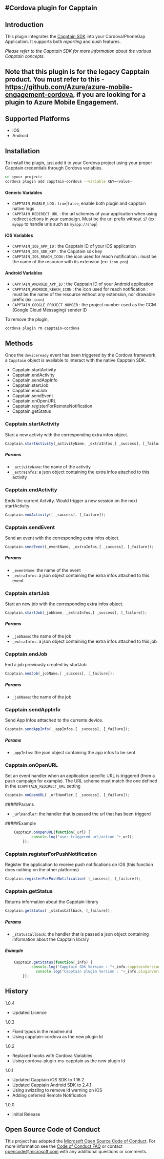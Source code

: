     
#Cordova plugin for Capptain
----

Introduction
--
This plugin integrates the [Capptain SDK] into your Cordova/PhoneGap Application. It supports both *reporting* and *push* features. 

*Please refer to the Capptain SDK for more information about the various Capptain concepts*.

## Note that this plugin is for the legacy Capptain product. You must refer to this - https://github.com/Azure/azure-mobile-engagement-cordova, if you are looking for a plugin to Azure Mobile Engagement. 

Supported Platforms
--
* iOS
* Android

Installation
--
To install the plugin, just add it to your Cordova project using your proper Capptain credentials through Cordova variables.
```sh
cd <your project>
cordova plugin add capptain-cordova --variable KEY=<value>
```
#### Generic Variables

- `CAPPTAIN_ENABLE_LOG` : `true`|`false`, enable both plugin and capptain native logs
- `CAPPTAIN_REDIRECT_URL` : the url schemes of your application when using redirect actions in your campaign. Must be the url prefix without :// (ex: `myapp` to handle urls such as `myapp://shop`)

#### iOS Variables
- `CAPPTAIN_IOS_APP_ID` : the Capptain ID of your iOS application
- `CAPPTAIN_IOS_SDK_KEY` : the Capptain sdk key 
- `CAPPTAIN_IOS_REACH_ICON` : the icon used for reach notification : must be the name of the resource with its extension (ex: `icon.png`)


#### Android Variables
- `CAPPTAIN_ANDROID_APP_ID` : the Capptain ID of your Android application
- `CAPPTAIN_ANDROID_REACH_ICON` : the icon used for reach notification : must be the name of the resource without any extension, nor drawable prefix  (ex: `icon`)
- `CAPPTAIN_GOOGLE_PROJECT_NUMBER` : the project number used as the GCM (Google Cloud Messaging) sender ID
 
To remove the plugin,
```sh
cordova plugin rm capptain-cordova
```

Methods
--
Once the `deviceready` event has been triggered by the Cordova framework, a `Capptain` object is available to interact with the native Capptain SDK.

* Capptain.startActivity
* Capptain.endActivity
* Capptain.sendAppInfo
* Capptain.startJob
* Capptain.endJob
* Capptain.sendEvent
* Capptain.onOpenURL
* Capptain.registerForRemoteNotification
* Capptain.getStatus

### Capptain.startActivity

Start a new activty  with the corresponding extra infos object.
```javascript
Capptain.startActivity(_activityName, _extraInfos,[ _success], [_failure]);
```
##### Params
* `_activityName`: the name of the activity
* `_extraInfos`: a json object containing the extra infos attached to this activity

### Capptain.endActivity
Ends the current Actvity. Would trigger a new session on the next startActivity
```javascript
Capptain.endActivity([ _success], [_failure]);
```
### Capptain.sendEvent
Send an event  with the corresponding extra infos object.
```javascript
Capptain.sendEvent(_eventName, _extraInfos,[ _success], [_failure]);
```
##### Params
* `_eventName`: the name of the event
* `_extraInfos`: a json object containing the extra infos attached to this event

### Capptain.startJob
Start an new job  with the corresponding extra infos object.
```javascript
Capptain.startJob(_jobName, _extraInfos,[ _success], [_failure]);
```
##### Params
* `_jobName`: the name of the job
* `_extraInfos`: a json object containing the extra infos attached to this job

### Capptain.endJob
End a job previously created by startJob
```javascript
Capptain.endJob(_jobName,[ _success], [_failure]);
```
##### Params
* `_jobName`: the name of the job

### Capptain.sendAppInfo
Send App Infos atttached to the currente device.
```javascript
Capptain.sendAppInfo( _appInfos,[ _success], [_failure]);
```
##### Params
* `_appInfos`: the json object containing the app infos to be sent

### Capptain.onOpenURL
Set an event handler when an application specific URL is triggered (from a push campaign for example). The URL scheme must match the one defined in the `$CAPPTAIN_REDIRECT_URL` setting
```javascript
Capptain.onOpenURL( _urlHandler,[ _success], [_failure]);
```
#####Params
* `_urlHandler`:  the handler that is passed the url that has been triggerd

#####Example
```javascript
	Capptain.onOpenURL(function(_url) {
			console.log("user triggered url/action "+_url);
		});
```
### Capptain.registerForPushNotification
Register the application to receive push notifications on iOS (this function does nothing on the other platforms)
```javascript
Capptain.registerForPushNotification( [_success], [_failure]);
```
### Capptain.getStatus
Returns information about the Capptain library
```javascript
Capptain.getStatus( _statusCallback, [_failure]);
```
##### Params
* `_statusCallback`:  the handler that is passed a json object containing information about the Capptain library

##### Example
```javascript
	Capptain.getStatus(function(_info) {
		    console.log("Capptain SDK Version : "+_info.capptainVersion);
		      console.log("Capptain plugin Version : "+_info.pluginVersion);
		});
```


History
----

1.0.4
* Updated Licence

1.0.3
* Fixed typos in the readme.md
* Using capptain-cordova as the new plugin Id
 

1.0.2
* Replaced hooks with Cordova Variables
* Using cordova-plugin-ms-capptain as the new plugin Id

1.0.1
* Updated Capptain iOS SDK to 1.16.2
* Updated Capptain Android SDK to 2.4.1
* Using swizzling to remove ld warning on iOS
* Adding deferred Remote Notification

1.0.0
* Initial Release
    

[Capptain SDK]:HTTP://WWW.CAPPTAIN.COM

## Open Source Code of Conduct
This project has adopted the [Microsoft Open Source Code of Conduct](https://opensource.microsoft.com/codeofconduct/). For more information see the [Code of Conduct FAQ](https://opensource.microsoft.com/codeofconduct/faq/) or contact [opencode@microsoft.com](mailto:opencode@microsoft.com) with any additional questions or comments.


